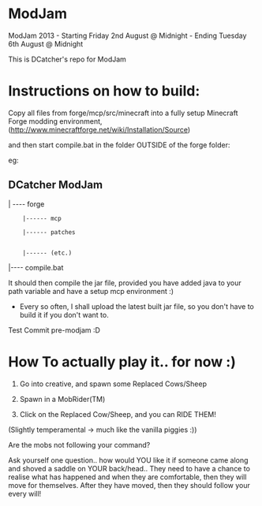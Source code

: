 ModJam
======
ModJam 2013 - Starting Friday 2nd August @ Midnight
            - Ending Tuesday 6th August @ Midnight
            
This is DCatcher's repo for ModJam


Instructions on how to build:
===============================
Copy all files from forge/mcp/src/minecraft into a fully setup Minecraft Forge modding environment, 
(http://www.minecraftforge.net/wiki/Installation/Source)

and then start compile.bat in the folder OUTSIDE of the forge folder:

eg:



DCatcher ModJam
--------------------
| ---- forge
        
        |------ mcp
        
        |------ patches
        
        
        |------ (etc.)


|---- compile.bat

It should then compile the jar file, provided you have added java to your path variable and have a setup mcp environment :)

+ Every so often, I shall upload the latest built jar file, so you don't have to build it if you don't want to.

Test Commit pre-modjam :D



How To actually play it.. for now :)
=======================================
1) Go into creative, and spawn some Replaced Cows/Sheep

2) Spawn in a MobRider(TM)

3) Click on the Replaced Cow/Sheep, and you can RIDE THEM!

(Slightly temperamental -> much like the vanilla piggies :))

Are the mobs not following your command?

Ask yourself one question.. how would YOU like it if someone came along and shoved a saddle on YOUR back/head.. They need to have a chance to realise what has happened and when they are comfortable, then they will move for themselves. After they have moved, then they should follow your every will!
